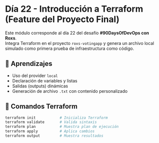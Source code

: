 # Día 22 - Introducción a Terraform (Feature del Proyecto Final)

Este módulo corresponde al día 22 del desafío **#90DaysOfDevOps con Roxs**.  
Integra Terraform en el proyecto `roxs-votingapp` y genera un archivo local simulado como primera prueba de infraestructura como código.

## 🧠 Aprendizajes

- Uso del provider `local`
- Declaración de variables y listas
- Salidas (outputs) dinámicas
- Generación de archivo `.txt` con contenido personalizado

## 🚀 Comandos Terraform

```bash
terraform init           # Inicializa Terraform
terraform validate       # Valida sintaxis
terraform plan           # Muestra plan de ejecución
terraform apply          # Aplica cambios
terraform output         # Muestra resultados
